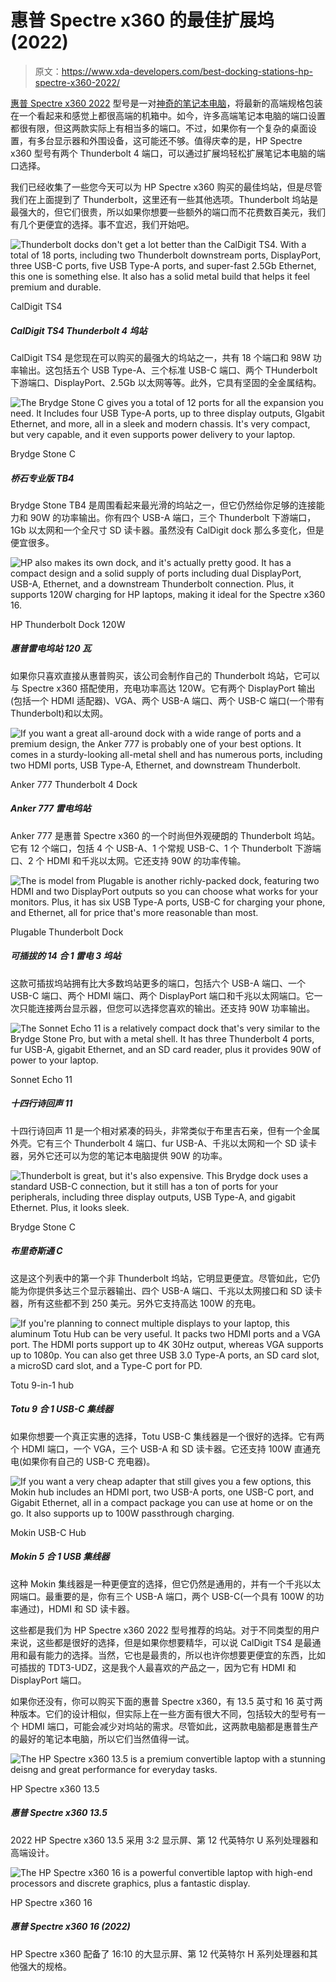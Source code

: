 # 惠普 Spectre x360 的最佳扩展坞(2022)

> 原文：<https://www.xda-developers.com/best-docking-stations-hp-spectre-x360-2022/>

[惠普 Spectre x360 2022](https://www.xda-developers.com/hp-spectre-x360-13-5-review/) 型号是一对[神奇的笔记本电脑](https://www.xda-developers.com/best-laptops/)，将最新的高端规格包装在一个看起来和感觉上都很高端的机箱中。如今，许多高端笔记本电脑的端口设置都很有限，但这两款实际上有相当多的端口。不过，如果你有一个复杂的桌面设置，有多台显示器和外围设备，这可能还不够。值得庆幸的是，HP Spectre x360 型号有两个 Thunderbolt 4 端口，可以通过扩展坞轻松扩展笔记本电脑的端口选择。

我们已经收集了一些您今天可以为 HP Spectre x360 购买的最佳坞站，但是尽管我们在上面提到了 Thunderbolt，这里还有一些其他选项。Thunderbolt 坞站是最强大的，但它们很贵，所以如果你想要一些额外的端口而不花费数百美元，我们有几个更便宜的选择。事不宜迟，我们开始吧。

 <picture>![Thunderbolt docks don't get a lot better than the CalDigit TS4\. With a total of 18 ports, including two Thunderbolt downstream ports, DisplayPort, three USB-C ports, five USB Type-A ports, and super-fast 2.5Gb Ethernet, this one is something else. It also has a solid metal build that helps it feel premium and durable.](img/7f48aea5868c50555a844b538ac04d60.png)</picture> 

CalDigit TS4

##### CalDigit TS4 Thunderbolt 4 坞站

CalDigit TS4 是您现在可以购买的最强大的坞站之一，共有 18 个端口和 98W 功率输出。这包括五个 USB Type-A、三个标准 USB-C 端口、两个 THunderbolt 下游端口、DisplayPort、2.5Gb 以太网等等。此外，它具有坚固的全金属结构。

 <picture>![The Brydge Stone C gives you a total of 12 ports for all the expansion you need. It Includes four USB Type-A ports, up to three display outputs, GIgabit Ethernet, and more, all in a sleek and modern chassis. It's very compact, but very capable, and it even supports power delivery to your laptop.](img/bc51d5f425913eb3e4246ca503762faf.png)</picture> 

Brydge Stone C

##### 桥石专业版 TB4

Brydge Stone TB4 是周围看起来最光滑的坞站之一，但它仍然给你足够的连接能力和 90W 的功率输出。你有四个 USB-A 端口，三个 Thunderbolt 下游端口，1Gb 以太网和一个全尺寸 SD 读卡器。虽然没有 CalDigit dock 那么多变化，但是便宜很多。

 <picture>![HP also makes its own dock, and it's actually pretty good. It has a compact design and a solid supply of ports including dual DisplayPort, USB-A, Ethernet, and a downstream Thunderbolt connection. Plus, it supports 120W charging for HP laptops, making it ideal for the Spectre x360 16.](img/9afa5f5341f2889f90ea2320c625eab1.png)</picture> 

HP Thunderbolt Dock 120W

##### 惠普雷电坞站 120 瓦

如果你只喜欢直接从惠普购买，该公司会制作自己的 Thunderbolt 坞站，它可以与 Spectre x360 搭配使用，充电功率高达 120W。它有两个 DisplayPort 输出(包括一个 HDMI 适配器)、VGA、两个 USB-A 端口、两个 USB-C 端口(一个带有 Thunderbolt)和以太网。

 <picture>![If you want a great all-around dock with a wide range of ports and a premium design, the Anker 777 is probably one of your best options. It comes in a sturdy-looking all-metal shell and has numerous ports, including two HDMI ports, USB Type-A, Ethernet, and downstream Thunderbolt.](img/301b66680cb30b5afe3441fee6c53743.png)</picture> 

Anker 777 Thunderbolt 4 Dock

##### Anker 777 雷电坞站

Anker 777 是惠普 Spectre x360 的一个时尚但外观硬朗的 Thunderbolt 坞站。它有 12 个端口，包括 4 个 USB-A、1 个常规 USB-C、1 个 Thunderbolt 下游端口、2 个 HDMI 和千兆以太网。它还支持 90W 的功率传输。

 <picture>![The is model from Plugable is another richly-packed dock, featuring two HDMI and two DisplayPort outputs so you can choose what works for your monitors. Plus, it has six USB Type-A ports, USB-C for charging your phone, and Ethernet, all for price that's more reasonable than most.](img/57cd17192d8c5a6a28148604f4cea44c.png)</picture> 

Plugable Thunderbolt Dock

##### 可插拔的 14 合 1 雷电 3 坞站

这款可插拔坞站拥有比大多数坞站更多的端口，包括六个 USB-A 端口、一个 USB-C 端口、两个 HDMI 端口、两个 DisplayPort 端口和千兆以太网端口。它一次只能连接两台显示器，但您可以选择您喜欢的输出。还支持 90W 功率输出。

 <picture>![The Sonnet Echo 11 is a relatively compact dock that's very similar to the Brydge Stone Pro, but with a metal shell. It has three Thunderbolt 4 ports, fur USB-A, gigabit Ethernet, and an SD card reader, plus it provides 90W of power to your laptop.](img/b581fda8255807a830f8ca1b1fbd9c9d.png)</picture> 

Sonnet Echo 11

##### 十四行诗回声 11

十四行诗回声 11 是一个相对紧凑的码头，非常类似于布里吉石亲，但有一个金属外壳。它有三个 Thunderbolt 4 端口、fur USB-A、千兆以太网和一个 SD 读卡器，另外它还可以为您的笔记本电脑提供 90W 的功率。

 <picture>![Thunderbolt is great, but it's also expensive. This Brydge dock uses a standard USB-C connection, but it still has a ton of ports for your peripherals, including three display outputs, USB Type-A, and gigabit Ethernet. Plus, it looks sleek.](img/25d3ac665d31f36dbf052a919ed0b2ef.png)</picture> 

Brydge Stone C

##### 布里奇斯通 C

这是这个列表中的第一个非 Thunderbolt 坞站，它明显更便宜。尽管如此，它仍能为你提供多达三个显示器输出、四个 USB-A 端口、千兆以太网接口和 SD 读卡器，所有这些都不到 250 美元。另外它支持高达 100W 的充电。

 <picture>![If you're planning to connect multiple displays to your laptop, this aluminum Totu Hub can be very useful. It packs two HDMI ports and a VGA port. The HDMI ports support up to 4K 30Hz output, whereas VGA supports up to 1080p. You can also get three USB 3.0 Type-A ports, an SD card slot, a microSD card slot, and a Type-C port for PD.](img/97e090aeb1fe4b397504df609dfb43ad.png)</picture> 

Totu 9-in-1 hub

##### Totu 9 合 1 USB-C 集线器

如果你想要一个真正实惠的选择，Totu USB-C 集线器是一个很好的选择。它有两个 HDMI 端口，一个 VGA，三个 USB-A 和 SD 读卡器。它还支持 100W 直通充电(如果你有自己的 USB-C 充电器)。

 <picture>![If you want a very cheap adapter that still gives you a few options, this Mokin hub includes an HDMI port, two USB-A ports, one USB-C port, and Gigabit Ethernet, all in a compact package you can use at home or on the go. It also supports up to 100W passthrough charging.](img/0b8fd8c144048887588861df4765f428.png)</picture> 

Mokin USB-C Hub

##### Mokin 5 合 1 USB 集线器

这种 Mokin 集线器是一种更便宜的选择，但它仍然是通用的，并有一个千兆以太网端口。最重要的是，你有三个 USB-A 端口，两个 USB-C(一个具有 100W 的功率通过)，HDMI 和 SD 读卡器。

这些都是我们为 HP Spectre x360 2022 型号推荐的坞站。对于不同类型的用户来说，这些都是很好的选择，但是如果你想要精华，可以说 CalDigit TS4 是最通用和最有能力的选择。当然，它也是最贵的，所以也许你想要更便宜的东西，比如可插拔的 TDT3-UDZ，这是我个人最喜欢的产品之一，因为它有 HDMI 和 DisplayPort 端口。

如果你还没有，你可以购买下面的惠普 Spectre x360，有 13.5 英寸和 16 英寸两种版本。它们的设计相似，但实际上在一些方面有很大不同，包括较大的型号有一个 HDMI 端口，可能会减少对坞站的需求。尽管如此，这两款电脑都是惠普生产的最好的笔记本电脑，所以它们当然值得一试。

 <picture>![The HP Spectre x360 13.5 is a premium convertible laptop with a stunning deisng and great performance for everyday tasks.](img/3116aac455db3b2da28af3fcd8c8a579.png)</picture> 

HP Spectre x360 13.5

##### 惠普 Spectre x360 13.5

2022 HP Spectre x360 13.5 采用 3:2 显示屏、第 12 代英特尔 U 系列处理器和高端设计。

 <picture>![The HP Spectre x360 16 is a powerful convertible laptop with high-end processors and discrete graphics, plus a fantastic display.](img/51e1b3dba34e25ccec1221618101e2b4.png)</picture> 

HP Spectre x360 16

##### 惠普 Spectre x360 16 (2022)

HP Spectre x360 配备了 16:10 的大显示屏、第 12 代英特尔 H 系列处理器和其他强大的规格。